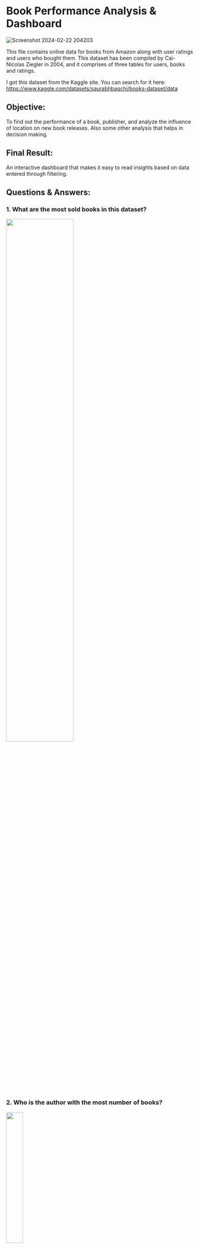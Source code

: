# Book Performance Analysis & Dashboard
![Screenshot 2024-02-22 204203](https://github.com/sandika104/book-performance-analysis/assets/153609763/05f4c4ea-6f62-4741-ae01-265490e1bb97)

This file contains online data for books from Amazon along with user ratings and users who bought them. This dataset has been compiled by Cai-Nicolas Ziegler in 2004, and it comprises of three tables for users, books and ratings.

I got this dataset from the Kaggle site. You can search for it here:  
https://www.kaggle.com/datasets/saurabhbagchi/books-dataset/data

## Objective:
To find out the performance of a book, publisher, and analyze the influence of location on new book releases. Also some other analysis that helps in decision making.

## Final Result:
An interactive dashboard that makes it easy to read insights based on data entered through filtering.

## Questions & Answers:
### 1. What are the most sold books in this dataset?
<img src="https://github.com/sandika104/book-performance-analysis/assets/153609763/fa3c73fd-a32d-451f-ad9b-84fb881682fa" width=60% height=60%>

### 2. Who is the author with the most number of books?
<img src="https://github.com/sandika104/book-performance-analysis/assets/153609763/28310caa-161b-42de-8830-3b8a5d0ec5ad" width=30% height=30%>

### 3. Which authors use the same publisher the most for their books?
<img src="https://github.com/sandika104/book-performance-analysis/assets/153609763/c4a509a5-a20d-4e91-b018-f81ecd8df3e8" width=30% height=30%>

### 4. Is there a relationship between a book's rating and its publication year?
<img src="https://github.com/sandika104/book-performance-analysis/assets/153609763/a070da9a-ac26-4617-b9ad-13d3d9879768" width=45% height=45%>

A : There is an interesting relationship between publication year and book rating. The lowest total book ratings are among books with a publication year range of 1900-1950. Then the highest total rating is for books with publication years 1951-2000. Which indicates that books released in that year range are of very good quality.   

### 5. Which publisher gets the highest number of ratings?
<img src="https://github.com/sandika104/book-performance-analysis/assets/153609763/69b74af0-462d-46e4-afaf-b758bcc0dc81" width=35% height=35%>

### 6. Who are the publishers with the most books in this dataset?
<img src="https://github.com/sandika104/book-performance-analysis/assets/153609763/87646bff-18a7-44e1-82d7-033a386023bf" width=22% height=22%>

### 7. Which location has the most users?
<img src="https://github.com/sandika104/book-performance-analysis/assets/153609763/2a4365c1-cb4d-403d-aa93-8c505edda3fa" width=40% height=40%>

### 8. How does user age affect book ratings?
<img src="https://github.com/sandika104/book-performance-analysis/assets/153609763/ed2756d9-45ea-4b55-921f-6135ada3ed58" width=25% height=25%>

A : The majority of adults are active and leave many reviews for every book they buy. This also means that adult literacy is very high when compared to younger or older people. The next step is to find out what kind of books these adults like. But since this dataset has limited information, that cannot be done here.

### 9. Is there a difference in the rating of the book between different locations?
<img src="https://github.com/sandika104/book-performance-analysis/assets/153609763/a37eb107-1aa2-453a-9b79-ac447fae211f" width=30% height=30%>

A : Each country has a different level of literacy. With the highest level of literacy being in the USA, followed by Canada, UK, Spain, Germany and so on. And this is related to the location where the book is published.

### 10. Is there a relationship between the book's rating and other factors such as author, publisher, or publication year?
<img src="https://github.com/sandika104/book-performance-analysis/assets/153609763/57d015b7-b874-4a57-9e26-728083d42e05" width=45% height=45%>

A : Based on the data above, the rating of a book is positively proportional to the increase in the number of books written by the author. And the increase in book writing is positively proportional to the increase in the number of publishers. For example, books classified as "MiddleAgeBooks" experience a significant increase in the number of ratings when authors and publishers increase.

